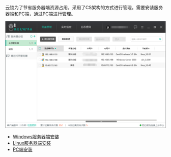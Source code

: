 云锁为了节省服务器端资源占用，采用了CS架构的方式进行管理。需要安装服务器端和PC端，通过PC端进行管理。

![](/assets/PC_install_4.png)

* [Windows服务器端安装](/guide/Win_inst.md)
* [Linux服务器端安装](/guide/Lin_inst.md)
* [PC端安装](/guide/PC_inst.md)
